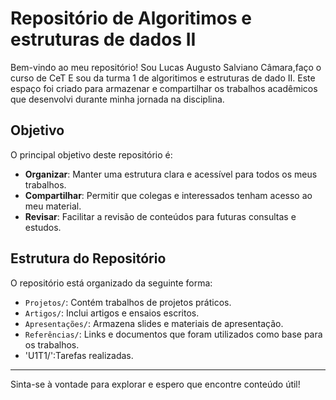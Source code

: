 # Repositório de Algoritimos e estruturas de dados II

Bem-vindo ao meu repositório! Sou Lucas Augusto Salviano Câmara,faço o curso de CeT E sou da turma 1 de algoritimos e estruturas de dado II. Este espaço foi criado para armazenar e compartilhar os trabalhos acadêmicos que desenvolvi durante minha jornada na disciplina.

## Objetivo

O principal objetivo deste repositório é:

- **Organizar**: Manter uma estrutura clara e acessível para todos os meus trabalhos.
- **Compartilhar**: Permitir que colegas e interessados tenham acesso ao meu material.
- **Revisar**: Facilitar a revisão de conteúdos para futuras consultas e estudos.

## Estrutura do Repositório

O repositório está organizado da seguinte forma:

- `Projetos/`: Contém trabalhos de projetos práticos.
- `Artigos/`: Inclui artigos e ensaios escritos.
- `Apresentações/`: Armazena slides e materiais de apresentação.
- `Referências/`: Links e documentos que foram utilizados como base para os trabalhos.
- 'U1T1/':Tarefas realizadas.
---

Sinta-se à vontade para explorar e espero que encontre conteúdo útil!
